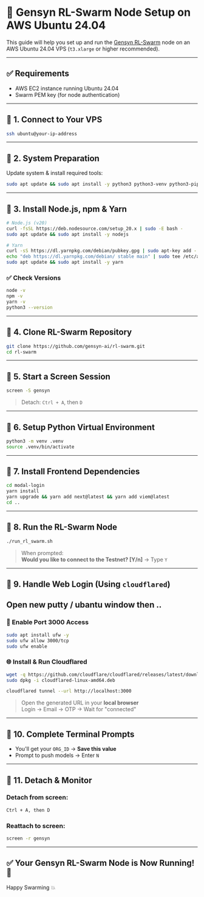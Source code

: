 # 🧠 Gensyn RL-Swarm Node Setup on AWS Ubuntu 24.04

This guide will help you set up and run the [Gensyn RL-Swarm](https://github.com/gensyn-ai/rl-swarm) node on an AWS Ubuntu 24.04 VPS (`t3.xlarge` or higher recommended).

---

## ✅ Requirements
- AWS EC2 instance running Ubuntu 24.04
- Swarm PEM key (for node authentication)

---

## 🔹 1. Connect to Your VPS

```bash
ssh ubuntu@your-ip-address
```

---

## 🔹 2. System Preparation

Update system & install required tools:

```bash
sudo apt update && sudo apt install -y python3 python3-venv python3-pip curl wget screen git lsof
```

---

## 🔹 3. Install Node.js, npm & Yarn

```bash
# Node.js (v20)
curl -fsSL https://deb.nodesource.com/setup_20.x | sudo -E bash -
sudo apt update && sudo apt install -y nodejs

# Yarn
curl -sS https://dl.yarnpkg.com/debian/pubkey.gpg | sudo apt-key add -
echo "deb https://dl.yarnpkg.com/debian/ stable main" | sudo tee /etc/apt/sources.list.d/yarn.list > /dev/null
sudo apt update && sudo apt install -y yarn
```

### ✅ Check Versions
```bash
node -v
npm -v
yarn -v
python3 --version
```

---

## 🔹 4. Clone RL-Swarm Repository

```bash
git clone https://github.com/gensyn-ai/rl-swarm.git
cd rl-swarm
```

---

## 🔹 5. Start a Screen Session

```bash
screen -S gensyn
```

> Detach: `Ctrl + A`, then `D`

---

## 🔹 6. Setup Python Virtual Environment

```bash
python3 -m venv .venv
source .venv/bin/activate
```

---

## 🔹 7. Install Frontend Dependencies

```bash
cd modal-login
yarn install
yarn upgrade && yarn add next@latest && yarn add viem@latest
cd ..
```

---

## 🔹 8. Run the RL-Swarm Node

```bash
./run_rl_swarm.sh
```

> When prompted:  
**Would you like to connect to the Testnet? [Y/n]** → Type `Y`

---

## 🔹 9. Handle Web Login (Using `cloudflared`)
## Open new putty / ubantu window then ..
### 📶 Enable Port 3000 Access
```bash
sudo apt install ufw -y
sudo ufw allow 3000/tcp
sudo ufw enable
```

### 🌐 Install & Run Cloudflared
```bash
wget -q https://github.com/cloudflare/cloudflared/releases/latest/download/cloudflared-linux-amd64.deb
sudo dpkg -i cloudflared-linux-amd64.deb

cloudflared tunnel --url http://localhost:3000
```

> Open the generated URL in your **local browser**  
> Login → Email → OTP → Wait for "connected"

---

## 🔹 10. Complete Terminal Prompts

- You'll get your `ORG_ID` → **Save this value**
- Prompt to push models → Enter `N`

---

## 🔹 11. Detach & Monitor

### Detach from screen:
```bash
Ctrl + A, then D
```

### Reattach to screen:
```bash
screen -r gensyn
```

---

## ✅ Your Gensyn RL-Swarm Node is Now Running! 🚀

Happy Swarming 💥

